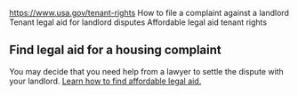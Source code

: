 

https://www.usa.gov/tenant-rights
How to file a complaint against a landlord
Tenant legal aid for landlord disputes
Affordable legal aid tenant rights

**Find legal aid for a housing complaint**
------------------------------------------

You may decide that you need help from a lawyer to settle the dispute with your landlord.
[Learn how to find affordable legal aid.](https://www.usa.gov/legal-aid)
